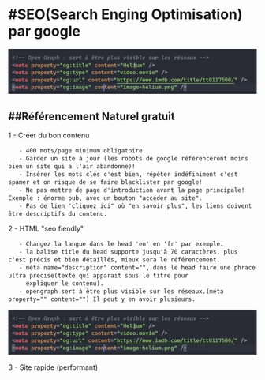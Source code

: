 #SEO(Search Enging Optimisation) par google
===========================================
![Alt text](image.png)

##Référencement Naturel gratuit
-------------------------------

1 - Créer du bon contenu

       - 400 mots/page minimum obligatoire.
       - Garder un site à jour (les robots de google référenceront moins bien un site qui a l'air abandonné)!
       - Insérer les mots clés c'est bien, répéter indéfiniment c'est spamer et on risque de se faire blacklister par google!
       - Ne pas mettre de page d'introduction avant la page principale! Exemple : énorme pub, avec un bouton "accéder au site".
       - Pas de lien 'cliquez ici" où "en savoir plus", les liens doivent être descriptifs du contenu. 

2 - HTML "seo fiendly"

       - Changez la langue dans le head 'en' en 'fr' par exemple.
       - la balise title du head supporte jusqu'à 70 caractères, plus c'est précis et bien détaillés, mieux sera le référencement.
       - méta name="description" content="", dans le head faire une phrace ultra précise(texte qui apparait sous le titre pour 
         expliquer le contenu).
       - opengraph sert à être plus visible sur les réseaux.(méta property="" content="") Il peut y en avoir plusieurs. 
       
![OpenGraph](image.png)

3 - Site rapide (performant)